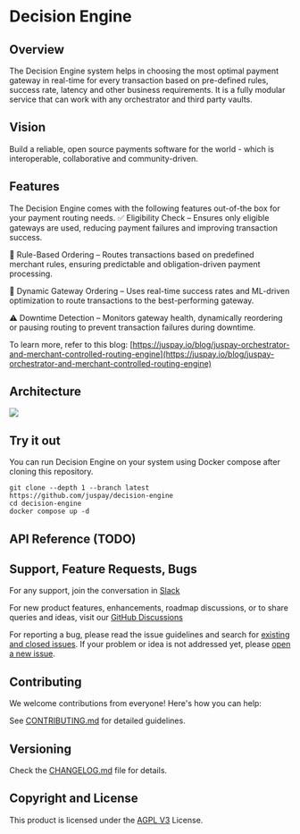 # Decision Engine 
## Overview 

The Decision Engine system helps in choosing the most optimal payment gateway in real-time for every transaction based on pre-defined rules, success rate, latency and other business requirements. It is a fully modular service that can work with any orchestrator and third party vaults.

## Vision 

Build a reliable, open source payments software for the world \- which is interoperable, collaborative and community-driven.

## Features

The Decision Engine comes with the following features out-of-the box for your payment routing needs. 
✅ Eligibility Check – Ensures only eligible gateways are used, reducing payment failures and improving transaction success.

📌 Rule-Based Ordering – Routes transactions based on predefined merchant rules, ensuring predictable and obligation-driven payment processing.

🔄 Dynamic Gateway Ordering – Uses real-time success rates and ML-driven optimization to route transactions to the best-performing gateway.

⚠️ Downtime Detection – Monitors gateway health, dynamically reordering or pausing routing to prevent transaction failures during downtime.

To learn more, refer to this blog: [https://juspay.io/blog/juspay-orchestrator-and-merchant-controlled-routing-engine](https://juspay.io/blog/juspay-orchestrator-and-merchant-controlled-routing-engine)  


## Architecture 

![](https://cdn.sanity.io/images/9sed75bn/production/fd872ae5b086e7a60011ad9d4d5c7988e1084d03-1999x1167.png)  

## Try it out

You can run Decision Engine on your system using Docker compose after cloning this repository. 

```shell
git clone --depth 1 --branch latest https://github.com/juspay/decision-engine
cd decision-engine
docker compose up -d
```



## API Reference (TODO)

   

## Support, Feature Requests, Bugs 

For any support, join the conversation in [Slack](https://join.slack.com/t/hyperswitch-io/shared_invite/zt-2jqxmpsbm-WXUENx022HjNEy~Ark7Orw)
     
For new product features, enhancements, roadmap discussions, or to share queries and ideas, visit our [GitHub Discussions](https://github.com/juspay/hyperswitch/discussions)

For reporting a bug, please read the issue guidelines and search for [existing and closed issues]. If your problem or idea is not addressed yet, please [open a new issue].

[existing and closed issues]: https://github.com/juspay/decision-engine/issues
[open a new issue]: https://github.com/juspay/decision-engine/issues/new/choose
 

## Contributing

We welcome contributions from everyone\! Here's how you can help:

See [CONTRIBUTING.md](CONTRIBUTING.md) for detailed guidelines.

## Versioning

Check the [CHANGELOG.md](CHANGELOG.md) file for details.

## Copyright and License

This product is licensed under the [AGPL V3](LICENSE) License.
